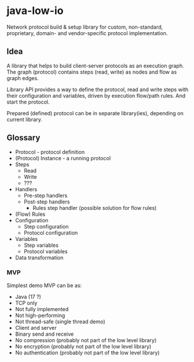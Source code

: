 # java-low-io

Network protocol build & setup library for custom, non-standard, proprietary, domain- and vendor-specific protocol
implementation.

## Idea

A library that helps to build client-server protocols as an execution graph. The graph (protocol) contains steps (read,
write) as nodes and flow as graph edges.

Library API provides a way to define the protocol, read and write steps with their configuration and variables,
driven by execution flow/path rules. And start the protocol.

Prepared (defined) protocol can be in separate library(ies), depending on current library.

## Glossary

* Protocol - protocol definition
* (Protocol) Instance - a running protocol
* Steps
    * Read
    * Write
    * ???
* Handlers
    * Pre-step handlers
    * Post-step handlers
        * Rules step handler (possible solution for flow rules)
* (Flow) Rules
* Configuration
    * Step configuration
    * Protocol configuration
* Variables
    * Step variables
    * Protocol variables
* Data transformation

### MVP

Simplest demo MVP can be as:

* Java (17 ?)
* TCP only
* Not fully implemented
* Not high-performing
* Not thread-safe (single thread demo)
* Client and server
* Binary send and receive
* No compression (probably not part of the low level library)
* No encryption (probably not part of the low level library)
* No authentication (probably not part of the low level library)
